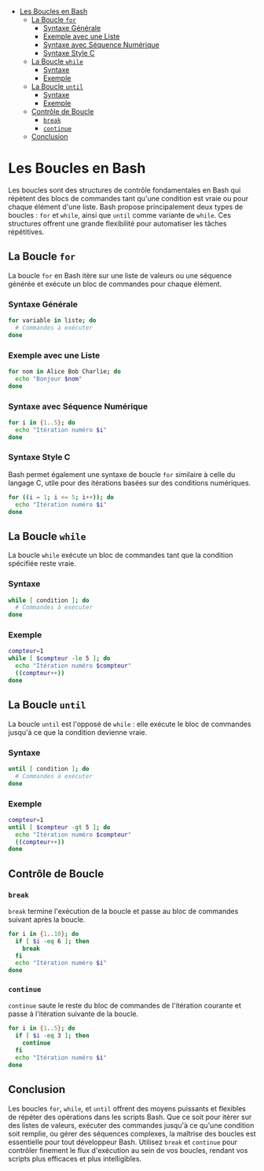 - [Les Boucles en Bash](#les-boucles-en-bash)
  - [La Boucle `for`](#la-boucle-for)
    - [Syntaxe Générale](#syntaxe-générale)
    - [Exemple avec une Liste](#exemple-avec-une-liste)
    - [Syntaxe avec Séquence Numérique](#syntaxe-avec-séquence-numérique)
    - [Syntaxe Style C](#syntaxe-style-c)
  - [La Boucle `while`](#la-boucle-while)
    - [Syntaxe](#syntaxe)
    - [Exemple](#exemple)
  - [La Boucle `until`](#la-boucle-until)
    - [Syntaxe](#syntaxe-1)
    - [Exemple](#exemple-1)
  - [Contrôle de Boucle](#contrôle-de-boucle)
    - [`break`](#break)
    - [`continue`](#continue)
  - [Conclusion](#conclusion)


# Les Boucles en Bash

Les boucles sont des structures de contrôle fondamentales en Bash qui répètent des blocs de commandes tant qu'une condition est vraie ou pour chaque élément d'une liste. Bash propose principalement deux types de boucles : `for` et `while`, ainsi que `until` comme variante de `while`. Ces structures offrent une grande flexibilité pour automatiser les tâches répétitives.

## La Boucle `for`

La boucle `for` en Bash itère sur une liste de valeurs ou une séquence générée et exécute un bloc de commandes pour chaque élément.

### Syntaxe Générale

```bash
for variable in liste; do
  # Commandes à exécuter
done
```

### Exemple avec une Liste

```bash
for nom in Alice Bob Charlie; do
  echo "Bonjour $nom"
done
```

### Syntaxe avec Séquence Numérique

```bash
for i in {1..5}; do
  echo "Itération numéro $i"
done
```

### Syntaxe Style C

Bash permet également une syntaxe de boucle `for` similaire à celle du langage C, utile pour des itérations basées sur des conditions numériques.

```bash
for ((i = 1; i <= 5; i++)); do
  echo "Itération numéro $i"
done
```

## La Boucle `while`

La boucle `while` exécute un bloc de commandes tant que la condition spécifiée reste vraie.

### Syntaxe

```bash
while [ condition ]; do
  # Commandes à exécuter
done
```

### Exemple

```bash
compteur=1
while [ $compteur -le 5 ]; do
  echo "Itération numéro $compteur"
  ((compteur++))
done
```

## La Boucle `until`

La boucle `until` est l'opposé de `while` : elle exécute le bloc de commandes jusqu'à ce que la condition devienne vraie.

### Syntaxe

```bash
until [ condition ]; do
  # Commandes à exécuter
done
```

### Exemple

```bash
compteur=1
until [ $compteur -gt 5 ]; do
  echo "Itération numéro $compteur"
  ((compteur++))
done
```

## Contrôle de Boucle

### `break`

`break` termine l'exécution de la boucle et passe au bloc de commandes suivant après la boucle.

```bash
for i in {1..10}; do
  if [ $i -eq 6 ]; then
    break
  fi
  echo "Itération numéro $i"
done
```

### `continue`

`continue` saute le reste du bloc de commandes de l'itération courante et passe à l'itération suivante de la boucle.

```bash
for i in {1..5}; do
  if [ $i -eq 3 ]; then
    continue
  fi
  echo "Itération numéro $i"
done
```

## Conclusion

Les boucles `for`, `while`, et `until` offrent des moyens puissants et flexibles de répéter des opérations dans les scripts Bash. Que ce soit pour itérer sur des listes de valeurs, exécuter des commandes jusqu'à ce qu'une condition soit remplie, ou gérer des séquences complexes, la maîtrise des boucles est essentielle pour tout développeur Bash. Utilisez `break` et `continue` pour contrôler finement le flux d'exécution au sein de vos boucles, rendant vos scripts plus efficaces et plus intelligibles.
